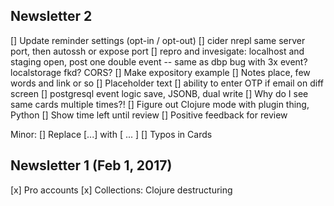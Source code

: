 ## Newsletter 2

[] Update reminder settings (opt-in / opt-out)
[] cider nrepl same server port, then autossh or expose port
[] repro and invesigate: localhost and staging open, post one double event
    -- same as dbp bug with 3x event? localstorage fkd? CORS?
[] Make expository example
[] Notes place, few words and link or so
[] Placeholder text
[] ability to enter OTP if email on diff screen
[] postgresql event logic save, JSONB, dual write
[] Why do I see same cards multiple times?!
[] Figure out Clojure mode with plugin thing, Python
[] Show time left until review
[] Positive feedback for review

Minor:
[] Replace [...] with [ ... ]
[] Typos in Cards


## Newsletter 1 (Feb 1, 2017)

[x] Pro accounts
[x] Collections: Clojure destructuring
